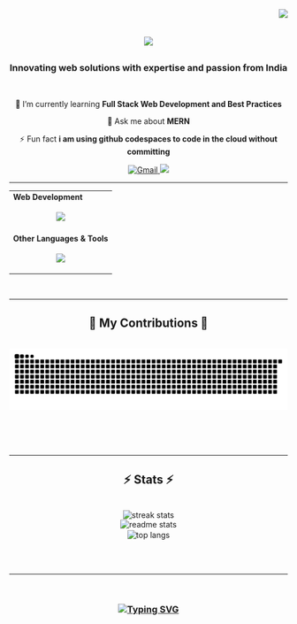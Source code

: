 <img align="right" src="https://visitor-badge.laobi.icu/badge?page_id=santanu4246.santanu4246" />

<h1 align="center">
    <img src="https://readme-typing-svg.herokuapp.com/?font=Righteous&size=35&center=true&vCenter=true&width=500&height=70&duration=4000&lines=Hi+There!+👋;+I'm+Santanu!;" />
</h1>

<h3 align="center">Innovating web solutions with expertise and passion from India</h3>

<br/>

<div align="center">
 
<!-- 🔭 I’m currently working on **SaasKit** -->
 
 🌱 I’m currently learning **Full Stack Web Development and Best Practices**

💬 Ask me about **MERN**

⚡ Fun fact **i am using github codespaces  to code in the cloud without committing**

 </div>
 
<div align="center"> 
  <a href="mailto:santanu4246@gmail.com">
    <img src="https://img.shields.io/badge/Gmail-333333?style=for-the-badge&logo=gmail&logoColor=red" alt="Gmail" />
  </a>

  <a href="https://www.linkedin.com/in/santanu-dutta-22903125a/" target="_blank">
    <img src="https://img.shields.io/badge/LinkedIn-0077B5?style=for-the-badge&logo=linkedin&logoColor=white" target="_blank" />
  </a>
<!--   <a href="https://santanu424   6.github.io" target="_blank" style="width="100px"">
     <img src="https://img.shields.io/badge/Portfolio-FF5722?style=for-the-badge&logo=todoist&logoColor=white" target="_blank" /> <!-- sqlite, safari, google-chrome are other good icon ok options --> 
  </a>
</div>

 <p align="center">     </p>
<hr/>

<div align="center">
  <table style="width: 100%;">
  <tr><td><strong >Web Development</strong></td></tr>
  <tr>
    <td>
      <p align="center">
        <a href="https://skillicons.dev">
          <img src="https://skillicons.dev/icons?i=html,css,javascript,typescript,tailwind,postman,nextjs,vite,react,express,nodejs,mongodb,postgresql,prisma" />
        </a>
      </p>
    </td>
  </tr>

  <tr><td><strong align="center">Other Languages & Tools</strong></td></tr>
  <tr>
    <td>
      <p align="center">
        <a href="https://skillicons.dev">
          <img src="https://skillicons.dev/icons?i=vscode,vercel,notion,py,java,git,cpp,c" />
        </a>
      </p>
    </td>
  </tr>
</table>
</div>
<br/>
<hr/>

<div align="center">
  <h2>🐍 My Contributions 🐍</h2>
  <br>
  <img alt="snake eating my contributions" src="https://raw.githubusercontent.com/santanu4246/santanu4246/output/github-contribution-grid-snake.svg" />
  
  <br/><br/><br/>
</div>

<hr/>

<h2 align="center">⚡ Stats ⚡</h2>
<br>
<div align=center>
<img width=390 src="https://github-readme-streak-stats-salesp07.vercel.app/?user=santanu4246&count_private=true&theme=react&border_radius=10" alt="streak stats"/>
  <br/>
  <img width=390 src="https://github-readme-stats-salesp07.vercel.app/api?username=santanu4246&show_icons=true&theme=react&rank_icon=github&border_radius=10" alt="readme stats" />
  <br/>
  <img width=325 align="center" src="https://github-readme-stats-salesp07.vercel.app/api/top-langs/?username=santanu4246&hide=HTML&langs_count=8&layout=compact&theme=react&border_radius=10&size_weight=0.5&count_weight=0.5&exclude_repo=github-readme-stats" alt="top langs" />
</div>

<br/><br/>

<hr/>

<br/>
<h3 align="center">
  <a href="https://git.io/typing-svg">
    <img src="https://readme-typing-svg.herokuapp.com?font=Righteous&size=25&center=true&vCenter=true&width=500&height=70&duration=4000&lines=Thanks+for+visiting+✌️!+;+Shoot+me+a+message+on+Linkedin!;I'm+always+down+to+collab+:)" alt="Typing SVG">
  </a>
</h3>

<br/>
